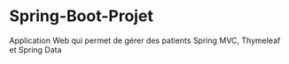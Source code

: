 # Spring-Boot-Projet
Application Web qui permet de gérer des patients Spring MVC, Thymeleaf et Spring Data

